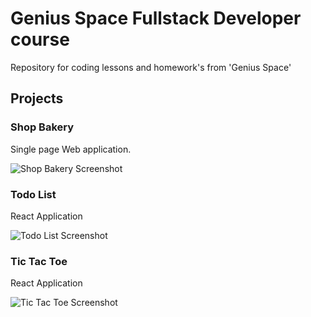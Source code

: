 # Genius Space Fullstack Developer course

Repository for coding lessons and homework's from 'Genius Space'

## Projects

### Shop Bakery

Single page Web application.

![Shop Bakery Screenshot](https://i.ibb.co/fvKWFwg/modern-backery.png)

### Todo List

React Application

![Todo List Screenshot](https://i.ibb.co/tQPPwzc/todo.png)

### Tic Tac Toe

React Application

![Tic Tac Toe Screenshot](https://i.ibb.co/9gzqjhB/tic-tac-toe.png)
